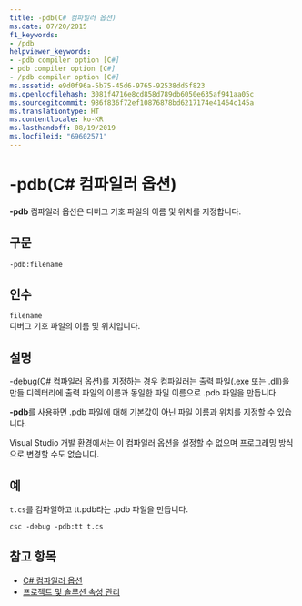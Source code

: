 ```yaml
---
title: -pdb(C# 컴파일러 옵션)
ms.date: 07/20/2015
f1_keywords:
- /pdb
helpviewer_keywords:
- -pdb compiler option [C#]
- pdb compiler option [C#]
- /pdb compiler option [C#]
ms.assetid: e9d0f96a-5b75-45d6-9765-92538dd5f823
ms.openlocfilehash: 3081f4716e8cd858d789db6050e635af941aa05c
ms.sourcegitcommit: 986f836f72ef10876878bd6217174e41464c145a
ms.translationtype: HT
ms.contentlocale: ko-KR
ms.lasthandoff: 08/19/2019
ms.locfileid: "69602571"
---
```

# <a name="-pdb-c-compiler-options"></a>-pdb(C# 컴파일러 옵션)
**-pdb** 컴파일러 옵션은 디버그 기호 파일의 이름 및 위치를 지정합니다.  
  
## <a name="syntax"></a>구문  
  
```console  
-pdb:filename  
```  
  
## <a name="arguments"></a>인수  
 `filename`  
 디버그 기호 파일의 이름 및 위치입니다.  
  
## <a name="remarks"></a>설명  
 [-debug(C# 컴파일러 옵션)](./debug-compiler-option.md)를 지정하는 경우 컴파일러는 출력 파일(.exe 또는 .dll)을 만들 디렉터리에 출력 파일의 이름과 동일한 파일 이름으로 .pdb 파일을 만듭니다.  
  
 **-pdb**를 사용하면 .pdb 파일에 대해 기본값이 아닌 파일 이름과 위치를 지정할 수 있습니다.  
  
 Visual Studio 개발 환경에서는 이 컴파일러 옵션을 설정할 수 없으며 프로그래밍 방식으로 변경할 수도 없습니다.  
  
## <a name="example"></a>예  
 `t.cs`를 컴파일하고 tt.pdb라는 .pdb 파일을 만듭니다.  
  
```console  
csc -debug -pdb:tt t.cs  
```  
  
## <a name="see-also"></a>참고 항목

- [C# 컴파일러 옵션](./index.md)
- [프로젝트 및 솔루션 속성 관리](/visualstudio/ide/managing-project-and-solution-properties)
